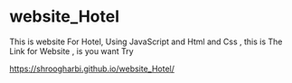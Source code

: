 # website_Hotel


This is website For Hotel, Using JavaScript and Html and Css , this is The Link for Website , is you want Try 

https://shroogharbi.github.io/website_Hotel/

